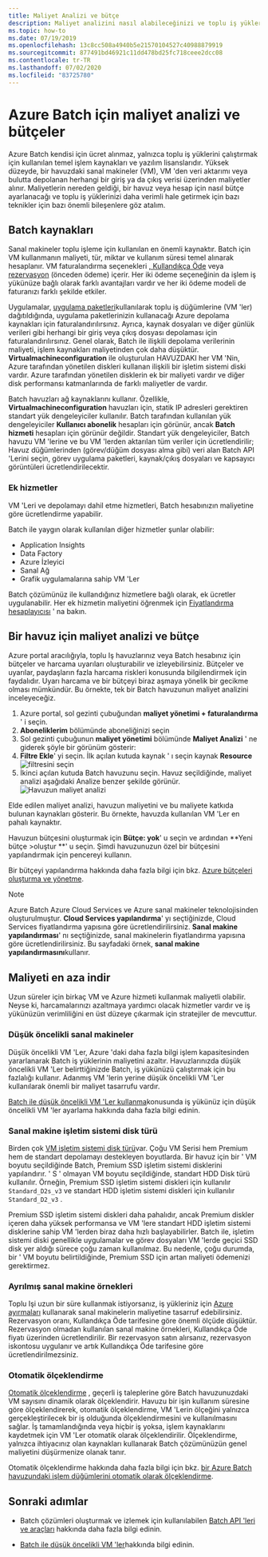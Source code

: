 ```yaml
---
title: Maliyet Analizi ve bütçe
description: Maliyet analizini nasıl alabileceğinizi ve toplu iş yüklerinizi çalıştırmak için kullanılan temel işlem kaynakları ve yazılım lisansları için bir bütçe ayarlamanıza öğrenin.
ms.topic: how-to
ms.date: 07/19/2019
ms.openlocfilehash: 13c8cc508a4940b5e21570104527c40988879919
ms.sourcegitcommit: 877491bd46921c11dd478bd25fc718ceee2dcc08
ms.contentlocale: tr-TR
ms.lasthandoff: 07/02/2020
ms.locfileid: "83725780"
---
```

# <a name="cost-analysis-and-budgets-for-azure-batch"></a>Azure Batch için maliyet analizi ve bütçeler

Azure Batch kendisi için ücret alınmaz, yalnızca toplu iş yüklerini çalıştırmak için kullanılan temel işlem kaynakları ve yazılım lisanslarıdır. Yüksek düzeyde, bir havuzdaki sanal makineler (VM), VM 'den veri aktarımı veya bulutta depolanan herhangi bir giriş ya da çıkış verisi üzerinden maliyetler alınır. Maliyetlerin nereden geldiği, bir havuz veya hesap için nasıl bütçe ayarlanacağı ve toplu iş yüklerinizi daha verimli hale getirmek için bazı teknikler için bazı önemli bileşenlere göz atalım.

## <a name="batch-resources"></a>Batch kaynakları

Sanal makineler toplu işleme için kullanılan en önemli kaynaktır. Batch için VM kullanmanın maliyeti, tür, miktar ve kullanım süresi temel alınarak hesaplanır. VM faturalandırma seçenekleri [, Kullandıkça Öde](https://azure.microsoft.com/offers/ms-azr-0003p/) veya [rezervasyon](../cost-management-billing/reservations/save-compute-costs-reservations.md) (önceden ödeme) içerir. Her iki ödeme seçeneğinin da işlem iş yükünüze bağlı olarak farklı avantajları vardır ve her iki ödeme modeli de faturanızı farklı şekilde etkiler.

Uygulamalar, [uygulama paketleri](batch-application-packages.md)kullanılarak toplu iş düğümlerine (VM 'ler) dağıtıldığında, uygulama paketlerinizin kullanacağı Azure depolama kaynakları için faturalandırılırsınız. Ayrıca, kaynak dosyaları ve diğer günlük verileri gibi herhangi bir giriş veya çıkış dosyası depolaması için faturalandırılırsınız. Genel olarak, Batch ile ilişkili depolama verilerinin maliyeti, işlem kaynakları maliyetinden çok daha düşüktür. **Virtualmachineconfiguration** ile oluşturulan HAVUZDAKI her VM 'Nin, Azure tarafından yönetilen diskleri kullanan ilişkili bir işletim sistemi diski vardır. Azure tarafından yönetilen disklerin ek bir maliyeti vardır ve diğer disk performansı katmanlarında de farklı maliyetler de vardır.

Batch havuzları ağ kaynaklarını kullanır. Özellikle, **Virtualmachineconfiguration** havuzları için, statik IP adresleri gerektiren standart yük dengeleyiciler kullanılır. Batch tarafından kullanılan yük dengeleyiciler **Kullanıcı abonelik** hesapları için görünür, ancak **Batch hizmeti** hesapları için görünür değildir. Standart yük dengeleyiciler, Batch havuzu VM 'lerine ve bu VM 'lerden aktarılan tüm veriler için ücretlendirilir; Havuz düğümlerinden (görev/düğüm dosyası alma gibi) veri alan Batch API 'Lerini seçin, görev uygulama paketleri, kaynak/çıkış dosyaları ve kapsayıcı görüntüleri ücretlendirilecektir.

### <a name="additional-services"></a>Ek hizmetler

VM 'Leri ve depolamayı dahil etme hizmetleri, Batch hesabınızın maliyetine göre ücretlendirme yapabilir.

Batch ile yaygın olarak kullanılan diğer hizmetler şunlar olabilir:

- Application Insights
- Data Factory
- Azure İzleyici
- Sanal Ağ
- Grafik uygulamalarına sahip VM 'Ler

Batch çözümünüz ile kullandığınız hizmetlere bağlı olarak, ek ücretler uygulanabilir. Her ek hizmetin maliyetini öğrenmek için [Fiyatlandırma hesaplayıcısı](https://azure.microsoft.com/pricing/calculator/) ' na bakın.

## <a name="cost-analysis-and-budget-for-a-pool"></a>Bir havuz için maliyet analizi ve bütçe

Azure portal aracılığıyla, toplu Iş havuzlarınız veya Batch hesabınız için bütçeler ve harcama uyarıları oluşturabilir ve izleyebilirsiniz. Bütçeler ve uyarılar, paydaşların fazla harcama riskleri konusunda bilgilendirmek için faydalıdır. Uyarı harcama ve bir bütçeyi biraz aşmaya yönelik bir gecikme olması mümkündür. Bu örnekte, tek bir Batch havuzunun maliyet analizini inceleyeceğiz.

1. Azure portal, sol gezinti çubuğundan **maliyet yönetimi + faturalandırma** ' i seçin.
1. **Aboneliklerim** bölümünde aboneliğinizi seçin
1. Sol gezinti çubuğunun **maliyet yönetimi** bölümünde **Maliyet Analizi** ' ne giderek şöyle bir görünüm gösterir:
1. **Filtre Ekle**' yi seçin. İlk açılan kutuda kaynak ' ı seçin kaynak **Resource** ![ filtresini seçin](./media/batch-budget/resource-filter.png)
1. İkinci açılan kutuda Batch havuzunu seçin. Havuz seçildiğinde, maliyet analizi aşağıdaki Analize benzer şekilde görünür.
    ![Havuzun maliyet analizi](./media/batch-budget/pool-cost-analysis.png)

Elde edilen maliyet analizi, havuzun maliyetini ve bu maliyete katkıda bulunan kaynakları gösterir. Bu örnekte, havuzda kullanılan VM 'Ler en pahalı kaynaktır.

Havuzun bütçesini oluşturmak için **Bütçe: yok**' u seçin ve ardından **Yeni bütçe >oluştur **' u seçin. Şimdi havuzunuzun özel bir bütçesini yapılandırmak için pencereyi kullanın.

Bir bütçeyi yapılandırma hakkında daha fazla bilgi için bkz. [Azure bütçeleri oluşturma ve yönetme](../cost-management-billing/costs/tutorial-acm-create-budgets.md).

> [!NOTE]
> Azure Batch Azure Cloud Services ve Azure sanal makineler teknolojisinden oluşturulmuştur. **Cloud Services yapılandırma**' yı seçtiğinizde, Cloud Services fiyatlandırma yapısına göre ücretlendirilirsiniz. **Sanal makine yapılandırması**' nı seçtiğinizde, sanal makinelerin fiyatlandırma yapısına göre ücretlendirilirsiniz. Bu sayfadaki örnek, **sanal makine yapılandırmasını**kullanır.

## <a name="minimize-cost"></a>Maliyeti en aza indir

Uzun süreler için birkaç VM ve Azure hizmeti kullanmak maliyetli olabilir. Neyse ki, harcamalarınızı azaltmaya yardımcı olacak hizmetler vardır ve iş yükünüzün verimliliğini en üst düzeye çıkarmak için stratejiler de mevcuttur.

### <a name="low-priority-virtual-machines"></a>Düşük öncelikli sanal makineler

Düşük öncelikli VM 'Ler, Azure 'daki daha fazla bilgi işlem kapasitesinden yararlanarak Batch iş yüklerinin maliyetini azaltır. Havuzlarınızda düşük öncelikli VM 'Ler belirttiğinizde Batch, iş yükünüzü çalıştırmak için bu fazlalığı kullanır. Adanmış VM 'lerin yerine düşük öncelikli VM 'Ler kullanılarak önemli bir maliyet tasarrufu vardır.

[Batch ile düşük öncelikli VM 'Ler kullanma](batch-low-pri-vms.md)konusunda iş yükünüz için düşük öncelikli VM 'ler ayarlama hakkında daha fazla bilgi edinin.

### <a name="virtual-machine-os-disk-type"></a>Sanal makine işletim sistemi disk türü

Birden çok [VM işletim sistemi disk türü](../virtual-machines/windows/disks-types.md)var. Çoğu VM Serisi hem Premium hem de standart depolamayı destekleyen boyutlarda. Bir havuz için bir ' VM boyutu seçildiğinde Batch, Premium SSD işletim sistemi disklerini yapılandırır. ' S ' olmayan VM boyutu seçildiğinde, standart HDD Disk türü kullanılır. Örneğin, Premium SSD işletim sistemi diskleri için kullanılır `Standard_D2s_v3` ve standart HDD işletim sistemi diskleri için kullanılır `Standard_D2_v3` .

Premium SSD işletim sistemi diskleri daha pahalıdır, ancak Premium diskler içeren daha yüksek performansa ve VM 'lere standart HDD işletim sistemi disklerine sahip VM 'lerden biraz daha hızlı başlayabilirler. Batch ile, işletim sistemi diski genellikle uygulamalar ve görev dosyaları VM 'lerde geçici SSD disk yer aldığı sürece çoğu zaman kullanılmaz. Bu nedenle, çoğu durumda, bir ' VM boyutu belirtildiğinde, Premium SSD için artan maliyeti ödemenizi gerektirmez.

### <a name="reserved-virtual-machine-instances"></a>Ayrılmış sanal makine örnekleri

Toplu Işi uzun bir süre kullanmak istiyorsanız, iş yükleriniz için [Azure ayırmaları](../cost-management-billing/reservations/save-compute-costs-reservations.md) kullanarak sanal makinelerin maliyetine tasarruf edebilirsiniz. Rezervasyon oranı, Kullandıkça Öde tarifesine göre önemli ölçüde düşüktür. Rezervasyon olmadan kullanılan sanal makine örnekleri, Kullandıkça Öde fiyatı üzerinden ücretlendirilir. Bir rezervasyon satın alırsanız, rezervasyon iskontosu uygulanır ve artık Kullandıkça Öde tarifesine göre ücretlendirilmezsiniz.

### <a name="automatic-scaling"></a>Otomatik ölçeklendirme

[Otomatik ölçeklendirme](batch-automatic-scaling.md) , geçerli iş taleplerine göre Batch havuzunuzdaki VM sayısını dinamik olarak ölçeklendirir. Havuzu bir işin kullanım süresine göre ölçeklendirerek, otomatik ölçeklendirme, VM 'Lerin ölçeğini yalnızca gerçekleştirilecek bir iş olduğunda ölçeklendirmesini ve kullanılmasını sağlar. İş tamamlandığında veya hiçbir iş yoksa, işlem kaynaklarını kaydetmek için VM 'Ler otomatik olarak ölçeklendirilir. Ölçeklendirme, yalnızca ihtiyacınız olan kaynakları kullanarak Batch çözümünüzün genel maliyetini düşürmenize olanak tanır.

Otomatik ölçeklendirme hakkında daha fazla bilgi için bkz. [bir Azure Batch havuzundaki işlem düğümlerini otomatik olarak ölçeklendirme](batch-automatic-scaling.md).

## <a name="next-steps"></a>Sonraki adımlar

- Batch çözümleri oluşturmak ve izlemek için kullanılabilen [Batch API 'leri ve araçları](batch-apis-tools.md) hakkında daha fazla bilgi edinin.  

- [Batch ile düşük öncelikli VM 'ler](batch-low-pri-vms.md)hakkında bilgi edinin.
